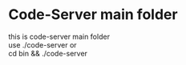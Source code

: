 # Code-Server main folder  
this is code-server main folder  
use ./code-server 
or  
cd bin && ./code-server